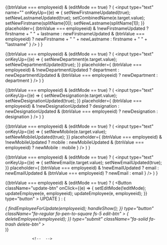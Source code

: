 <!-- NEED TO MAKE MODAL ABSOLUTE TO BODY ELEMENT:
    The modal element will need to be the child of the body
    the modal will have to get info from the  project card somehow
        we can add the modal to the app section and only show modal when its clikcked
        but how will the information from the card get to the modal?




 -->

 <!-- 
 (Project Card)
    when we click the project edit button, the button sets project with all info thats on card currently  (fn given by all projects)
(all projects)
    then the state for that card is passed into the modal 
(project modal)
    want to set new values in the update button so it can get passed to the project update function in all projects

    the new title is coming from the projectmodal set state in (all projects)
 
 The title states and update states should be in project modal
 the project modal can then set all of the states and transfer back into project card (as props) and all projects project set state when save is clicked
 
 edit project button, when clicked, the option panel goes away
 
 
 when i hit edit, it gets all info from card
 when i change 1 field, it sets the proj to update to that updated field and whatever was in the handle proj state when the module was first loaded

 so when we load the module, we need to populate with everything that was sent to the server

 when i change 1 field and update, everything else clears and is undefined


 for each input change we are getting everything from the project to update (whic is empty on load) and setting new field
    we need to populate the project info for modal when we handle project to updates

UPDATE PROJECT CARD STATE
    we need to update the projects state when the update btn is clicked so the changes show immediately and not only on refresh

    find the project id that matches projectto update id then set projects with the project to update
    
 
 
 
 
 
 
 
 
 
 
 
 
 
 
 
 
 
 
 
 
 
 
 
 
 
 
 
 
 
 
 
 
 
 
 
 
 
 
 
 
 
 
 
 
 
 
 
 
 
 
 
 
 
 
 
 
 
 
 
 
 
 
 
 
 
 
 
  -->

{(btnValue === employeeid) & (editMode == true) ? (
<input
type="text"
name=""
onKeyUp={(e) => {
setNewFirstnameUpdated(true);
setNewLastnameUpdated(true);
setCombinedName(e.target.value);
setNewFirstname(splitName[0]);
setNewLastname(splitName[1]);
}}
placeholder={
(btnValue === employeeid) & !newFirstnameUpdated
? firstname + " " + lastname
: newFirstnameUpdated & (btnValue === employeeid)
? newFirstname + " " + newLastname
: firstname + " " + "lastname"
}
/>
)
}

<!--  -->

{(btnValue === employeeid) & (editMode == true) ? (
<input
type="text"
onKeyUp={(e) => {
setNewDepartment(e.target.value);
setNewDepartmentUpdated(true);
}}
placeholder={
(btnValue === employeeid) & !newDepartmentUpdated
? department
: newDepartmentUpdated & (btnValue === employeeid)
? newDepartment
: department
}
/>
)
}

<!--  -->

{(btnValue === employeeid) & (editMode == true) ? (
<input
type="text"
onKeyUp={(e) => {
setNewDesignation(e.target.value);
setNewDesignationUpdated(true);
}}
placeholder={
(btnValue === employeeid) & !newDesignationUpdated
? designation
: newDesignationUpdated & (btnValue === employeeid)
? newDesignation
: designation
}
/>
)
}

<!--  -->

{(btnValue === employeeid) & (editMode == true) ? (
<input
type="text"
onKeyUp={(e) => {
setNewMobile(e.target.value);
setNewMobileUpdated(true);
}}
placeholder={
(btnValue === employeeid) & !newMobileUpdated
? mobile
: newMobileUpdated & (btnValue === employeeid)
? newMobile
: mobile
}
/>
)
}

<!--  -->

{(btnValue === employeeid) & (editMode == true) ? (
<input
type="text"
onKeyUp={(e) => {
setNewEmail(e.target.value);
setNewEmailUpdated(true);
}}
placeholder={
(btnValue === employeeid) & !newEmailUpdated
? email
: newEmailUpdated & (btnValue === employeeid)
? newEmail
: email
}
/>
)
}

<!-- BTNS FUNCTIONALITY -->

{(btnValue === employeeid) & (editMode == true) ? (
<Button
className="update-btn"
onClick={(e) => {
setEditMode(!editMode);
updateEmployee(e, employeeid);
updateEmployee(e, employeeid);
}}
type="button" >
UPDATE
</Button>
) : (

<div className="form-btns">
<i
onClick={(e) => {
findEmployeeForUpdate(employeeid);
handleShow();
}}
type="button"
className="fa-regular fa-pen-to-square fs-5 edit-btn" ></i>
<i
onClick={() => {
deleteEmployee(employeeid);
}}
type="submit"
className="fa-solid fa-trash delete-btn" ></i>
</div>
)}

                <!--  -->
